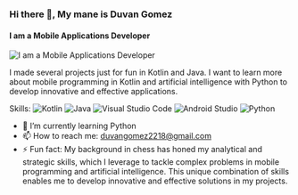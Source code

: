 ### Hi there 👋, My mane is Duvan Gomez
####  I am a Mobile Applications Developer
![ I am a Mobile Applications Developer](https://cdn.pixabay.com/photo/2024/06/14/12/15/developer-8829735_1280.jpg)

I made several projects just for fun in Kotlin and Java.
I want to learn more about mobile programming in Kotlin and artificial intelligence with Python to develop innovative and effective applications.

Skills: ![Kotlin](https://img.shields.io/badge/kotlin-%237F52FF.svg?style=for-the-badge&logo=kotlin&logoColor=white)	![Java](https://img.shields.io/badge/java-%23ED8B00.svg?style=for-the-badge&logo=openjdk&logoColor=white) ![Visual Studio Code](https://img.shields.io/badge/Visual%20Studio%20Code-0078d7.svg?style=for-the-badge&logo=visual-studio-code&logoColor=white) 	![Android Studio](https://img.shields.io/badge/android%20studio-346ac1?style=for-the-badge&logo=android%20studio&logoColor=white) ![Python](https://img.shields.io/badge/python-3670A0?style=for-the-badge&logo=python&logoColor=ffdd54)

- 🌱 I’m currently learning Python 
- 📫 How to reach me: duvangomez2218@gmail.com 
- ⚡ Fun fact: My background in chess has honed my analytical and strategic skills, which I leverage to tackle complex problems in mobile programming and artificial intelligence. This unique combination of skills enables me to develop innovative and effective solutions in my projects. 
